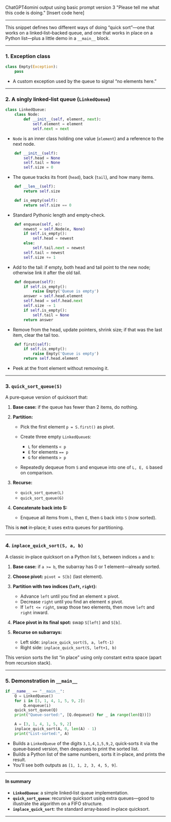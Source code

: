 ChatGPT4omini output using basic prompt version 3
"Please tell me what this code is doing."
[Insert code here]

-----------------------------------------------------------------------------------------------------
This snippet defines two different ways of doing “quick sort”—one that works on a linked‐list–backed queue, and one that works in place on a Python list—plus a little demo in a `__main__` block.

---

### 1. Exception class

```python
class Empty(Exception):
    pass
```

* A custom exception used by the queue to signal “no elements here.”

---

### 2. A singly linked‐list queue (`LinkedQueue`)

```python
class LinkedQueue:
    class Node:
        def __init__(self, element, next):
            self.element = element
            self.next = next
```

* `Node` is an inner class holding one value (`element`) and a reference to the next node.

```python
    def __init__(self):
        self.head = None
        self.tail = None
        self.size = 0
```

* The queue tracks its front (`head`), back (`tail`), and how many items.

```python
    def __len__(self):
        return self.size

    def is_empty(self):
        return self.size == 0
```

* Standard Pythonic length and empty‐check.

```python
    def enqueue(self, e):
        newest = self.Node(e, None)
        if self.is_empty():
            self.head = newest
        else:
            self.tail.next = newest
        self.tail = newest
        self.size += 1
```

* Add to the tail: if empty, both head and tail point to the new node; otherwise link it after the old tail.

```python
    def dequeue(self):
        if self.is_empty():
            raise Empty('Queue is empty')
        answer = self.head.element
        self.head = self.head.next
        self.size -= 1
        if self.is_empty():
            self.tail = None
        return answer
```

* Remove from the head, update pointers, shrink size; if that was the last item, clear the tail too.

```python
    def first(self):
        if self.is_empty():
            raise Empty('Queue is empty')
        return self.head.element
```

* Peek at the front element without removing it.

---

### 3. `quick_sort_queue(S)`

A pure‐queue version of quicksort that:

1. **Base case:** if the queue has fewer than 2 items, do nothing.
2. **Partition:**

   * Pick the first element `p = S.first()` as pivot.
   * Create three empty `LinkedQueue`s:

     * `L` for elements `< p`
     * `E` for elements `== p`
     * `G` for elements `> p`
   * Repeatedly dequeue from `S` and enqueue into one of `L, E, G` based on comparison.
3. **Recurse:**

   * `quick_sort_queue(L)`
   * `quick_sort_queue(G)`
4. **Concatenate back into S:**

   * Enqueue all items from `L`, then `E`, then `G` back into `S` (now sorted).

This is **not** in‐place; it uses extra queues for partitioning.

---

### 4. `inplace_quick_sort(S, a, b)`

A classic in‐place quicksort on a Python list `S`, between indices `a` and `b`:

1. **Base case:** if `a >= b`, the subarray has 0 or 1 element—already sorted.
2. **Choose pivot:** `pivot = S[b]` (last element).
3. **Partition with two indices (`left`, `right`):**

   * Advance `left` until you find an element ≥ pivot.
   * Decrease `right` until you find an element ≤ pivot.
   * If `left <= right`, swap those two elements, then move `left` and `right` inward.
4. **Place pivot in its final spot:** swap `S[left]` and `S[b]`.
5. **Recurse on subarrays:**

   * Left side: `inplace_quick_sort(S, a, left-1)`
   * Right side: `inplace_quick_sort(S, left+1, b)`

This version sorts the list “in place” using only constant extra space (apart from recursion stack).

---

### 5. Demonstration in `__main__`

```python
if __name__ == "__main__":
    Q = LinkedQueue()
    for i in [3, 1, 4, 1, 5, 9, 2]:
        Q.enqueue(i)
    quick_sort_queue(Q)
    print("Queue-sorted:", [Q.dequeue() for _ in range(len(Q))])

    A = [3, 1, 4, 1, 5, 9, 2]
    inplace_quick_sort(A, 0, len(A) - 1)
    print("List-sorted:", A)
```

* Builds a `LinkedQueue` of the digits `3,1,4,1,5,9,2`, quick‐sorts it via the queue‐based version, then dequeues to print the sorted list.
* Builds a Python list of the same numbers, sorts it in‐place, and prints the result.
* You’ll see both outputs as `[1, 1, 2, 3, 4, 5, 9]`.

---

#### In summary

* **`LinkedQueue`**: a simple linked‐list queue implementation.
* **`quick_sort_queue`**: recursive quicksort using extra queues—good to illustrate the algorithm on a FIFO structure.
* **`inplace_quick_sort`**: the standard array‐based in‐place quicksort.

-----------------------------------------------------------------------------------------------------